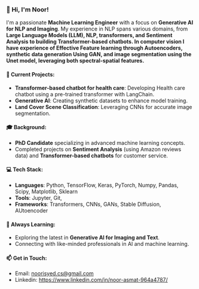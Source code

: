 

### 👋 Hi, I'm Noor!

I'm a passionate **Machine Learning Engineer** with a focus on **Generative AI for NLP and Imaging**. My experience in NLP spans various domains, from **Large Language Models (LLM), NLP, transformers, and Sentiment Analysis to building Transformer-based chatbots. In computer vision I have experience of Effective Feature learning through Autoencoders, synthetic data generation Using GAN, and image segmentation using the Unet model, leveraging both spectral-spatial features.**

#### 🔬 Current Projects:
- **Transformer-based chatbot for health care**: Developing Health care chatbot using a pre-trained transformer with LangChain.
- **Generative AI**: Creating synthetic datasets to enhance model training.
- **Land Cover Scene Classification**: Leveraging CNNs for accurate image segmentation.

#### 🎓 Background:
- **PhD Candidate** specializing in advanced machine learning concepts.
- Completed projects on **Sentiment Analysis** (using Amazon reviews data) and **Transformer-based chatbots** for customer service.

#### 💻 Tech Stack:
- **Languages**: Python, TensorFlow, Keras, PyTorch, Numpy, Pandas, Scipy, Matplotlib, Sklearn
- **Tools**: Jupyter, Git, 
- **Frameworks**: Transformers, CNNs, GANs, Stable Diffusion, AUtoencoder

#### 🌱 Always Learning:
- Exploring the latest in **Generative AI for Imaging and Text**.
- Connecting with like-minded professionals in AI and machine learning.

#### 📫 Get in Touch:
- Email: noorisyed.cs@gmail.com
- Linkedin: https://www.linkedin.com/in/noor-asmat-964a4787/ 


